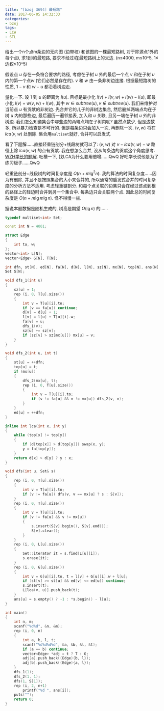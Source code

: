 ```yaml
---
title: "[bzoj 3694] 最短路"
date: 2017-06-05 14:32:33
categories:
- bzoj
tags:
- LCA
- STL
---
```

给出一个n个点m条边的无向图 (边带权) 和该图的一棵最短路树, 对于除源点1外的每个点i, 求1到i的最短路, 要求不经过i在最短路树上的父边. (n&le;4000, m&le;10^5, 1&le;边权&le;10^5)
<!--more-->
假设点 $u$ 存在一条符合要求的路径, 考虑在子树 $u$ 外的最后一个点 $v$ 和在子树 $u$ 内的第一个点$w$ (它们必然是存在的). $v$ 和 $w$ 由一条非树边连接. 根据最短路树的性质, $1-v$ 和 $w-u$ 都沿着树边走.

量化一下. 设 $1$ 到 $u$ 的距离为 $l(u)$. 目标是最小化 $l(v)+l(v,w)+l(w)-l(u)$, 即最小化 $l(v)+w(v,w)+l(w)$, 其中 $w\in subtree(u), v\not\in subtree(u)$. 我们来维护对当前点 $u$ 有贡献的非树边. 先合并它的儿子的非树边集合, 然后删掉两端点均在子树 $u$ 内的那些边, 最后遍历一遍邻接表, 加入和 $u$ 关联, 且另一端在子树 $u$ 外的非树边. 我们怎么知道集合中哪些边的两端点均在子树内呢? 虽然点数少, 但是边数多, 所以暴力检查是不可行的. 但是每条边只会加入一次, 再删除一次. $(v,w)$ 将在 $lca(v,w)$ 处删除. 集合用`multiset`就好, 合并可以启发式.

看了下题解......直接轻重链剖分+线段树就可以了: $(v,w)$ 对 $v-lca(v,w)-w$ 路径上除 $lca(v,w)$ 的点有贡献. 我在想怎么合并, 没从每条边的贡献这个角度思考. [WZH学长的题解](http://blog.csdn.net/qantun_mechanics/article/details/52649998). 吐槽一下, 找LCA为什么要用倍增......QwQ 好吧学长说他是为了练习板子......QwQ

轻重链剖分+线段树的时间复杂度是 $O(n+m\lg^2 n)$. 我的算法的时间复杂度......因为有删除, 并且不是按照集合的大小来合并的, 所以通常的启发式合并的时间复杂度的分析方法不适用. 考虑轻重链剖分. 和每个点关联的边集只会在经过该点到根的路径上的轻边时合并到另一个集合中. 每条边只会关联两个点. 因此总的时间复杂度是 $O(n+m\lg m\lg n)$. 怪不得慢一些.

据说本题数据是随机生成的, 树高是期望 $O(\lg n)$ 的......

```cpp
typedef multiset<int> Set;

const int N = 4001;

struct Edge
{
	int to, w;
};
vector<int> L[N];
vector<Edge> G[N], T[N];

int dfn, st[N], ed[N], fa[N], d[N], l[N], sz[N], mx[N], top[N], ans[N];
Set S[N];

void dfs_1(int u)
{
	sz[u] = 1;
	rep (i, 0, T[u].size())
	{
		int v = T[u][i].to;
		if (v == fa[u]) continue;
		d[v] = d[u] + 1;
		l[v] = l[u] + T[u][i].w;
		fa[v] = u;
		dfs_1(v);
		sz[u] += sz[v];
		if (sz[v] > sz[mx[u]]) mx[u] = v;
	}
}

void dfs_2(int u, int t)
{
	st[u] = ++dfn;
	top[u] = t;
	if (mx[u])
	{
		dfs_2(mx[u], t);
		rep (i, 0, T[u].size())
		{
			int v = T[u][i].to;
			if (v != fa[u] && v != mx[u]) dfs_2(v, v);
		}
	}
	ed[u] = ++dfn;
}

inline int lca(int x, int y)
{
	while (top[x] != top[y])
	{
		if (d[top[x]] > d[top[y]]) swap(x, y);
		y = fa[top[y]];
	}
	return d[x] > d[y] ? y : x;
}

void dfs(int u, Set& s)
{
	rep (i, 0, T[u].size())
	{
		int v = T[u][i].to;
		if (v != fa[u]) dfs(v, v == mx[u] ? s : S[v]);
	}
	rep (i, 0, T[u].size())
	{
		int v = T[u][i].to;
		if (v != fa[u] && v != mx[u])
		{
			s.insert(S[v].begin(), S[v].end());
			S[v].clear();
		}
	}
	rep (i, 0, L[u].size())
	{
		Set::iterator it = s.find(L[u][i]);
		s.erase(it);
	}
	rep (i, 0, G[u].size())
	{
		int v = G[u][i].to, t = l[v] + G[u][i].w + l[u];
		if (st[v] >= st[u] && ed[v] <= ed[u]) continue;
		s.insert(t);
		L[lca(v, u)].push_back(t);
	}
	ans[u] = s.empty() ? -1 : *s.begin() - l[u];
}

int main()
{
	int n, m;
	scanf("%d%d", &n, &m);
	rep (i, 0, m)
	{
		int a, b, l, t;
		scanf("%d%d%d%d", &a, &b, &l, &t);
		if (a == b) continue;
		vector<Edge> *adj = t ? T : G;
		adj[a].push_back((Edge){b, l});
		adj[b].push_back((Edge){a, l});
	}
	dfs_1(1);
	dfs_2(1, 1);
	dfs(1, S[1]);
	rep (i, 2, n+1)
		printf("%d ", ans[i]);
	puts("");
	return 0;
}
```